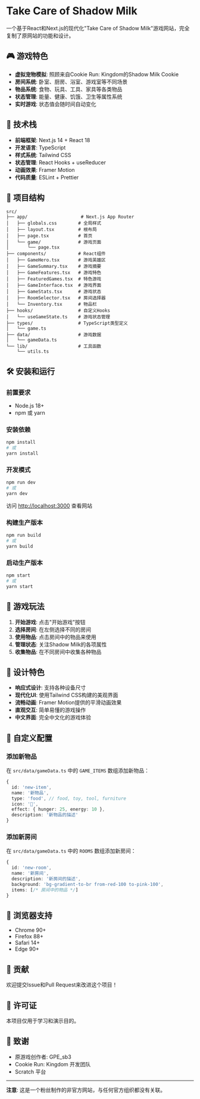 # Take Care of Shadow Milk

一个基于React和Next.js的现代化"Take Care of Shadow Milk"游戏网站，完全复制了原网站的功能和设计。

## 🎮 游戏特色

- **虚拟宠物模拟**: 照顾来自Cookie Run: Kingdom的Shadow Milk Cookie
- **房间系统**: 卧室、厨房、浴室、游戏室等不同场景
- **物品系统**: 食物、玩具、工具、家具等各类物品
- **状态管理**: 能量、健康、饥饿、卫生等属性系统
- **实时游戏**: 状态值会随时间自动变化

## 🚀 技术栈

- **前端框架**: Next.js 14 + React 18
- **开发语言**: TypeScript
- **样式系统**: Tailwind CSS
- **状态管理**: React Hooks + useReducer
- **动画效果**: Framer Motion
- **代码质量**: ESLint + Prettier

## 📁 项目结构

```
src/
├── app/                    # Next.js App Router
│   ├── globals.css        # 全局样式
│   ├── layout.tsx         # 根布局
│   ├── page.tsx           # 首页
│   └── game/              # 游戏页面
│       └── page.tsx
├── components/            # React组件
│   ├── GameHero.tsx       # 游戏英雄区
│   ├── GameSummary.tsx    # 游戏摘要
│   ├── GameFeatures.tsx   # 游戏特色
│   ├── FeaturedGames.tsx  # 特色游戏
│   ├── GameInterface.tsx  # 游戏界面
│   ├── GameStats.tsx      # 游戏状态
│   ├── RoomSelector.tsx   # 房间选择器
│   └── Inventory.tsx      # 物品栏
├── hooks/                 # 自定义Hooks
│   └── useGameState.ts    # 游戏状态管理
├── types/                 # TypeScript类型定义
│   └── game.ts
├── data/                  # 游戏数据
│   └── gameData.ts
└── lib/                   # 工具函数
    └── utils.ts
```

## 🛠️ 安装和运行

### 前置要求

- Node.js 18+ 
- npm 或 yarn

### 安装依赖

```bash
npm install
# 或
yarn install
```

### 开发模式

```bash
npm run dev
# 或
yarn dev
```

访问 [http://localhost:3000](http://localhost:3000) 查看网站

### 构建生产版本

```bash
npm run build
# 或
yarn build
```

### 启动生产版本

```bash
npm start
# 或
yarn start
```

## 🎯 游戏玩法

1. **开始游戏**: 点击"开始游戏"按钮
2. **选择房间**: 在左侧选择不同的房间
3. **使用物品**: 点击房间中的物品来使用
4. **管理状态**: 关注Shadow Milk的各项属性
5. **收集物品**: 在不同房间中收集各种物品

## 🎨 设计特色

- **响应式设计**: 支持各种设备尺寸
- **现代化UI**: 使用Tailwind CSS构建的美观界面
- **流畅动画**: Framer Motion提供的平滑动画效果
- **直观交互**: 简单易懂的游戏操作
- **中文界面**: 完全中文化的游戏体验

## 🔧 自定义配置

### 添加新物品

在 `src/data/gameData.ts` 中的 `GAME_ITEMS` 数组添加新物品：

```typescript
{
  id: 'new-item',
  name: '新物品',
  type: 'food', // food, toy, tool, furniture
  icon: '🍕',
  effect: { hunger: 25, energy: 10 },
  description: '新物品的描述'
}
```

### 添加新房间

在 `src/data/gameData.ts` 中的 `ROOMS` 数组添加新房间：

```typescript
{
  id: 'new-room',
  name: '新房间',
  description: '新房间的描述',
  background: 'bg-gradient-to-br from-red-100 to-pink-100',
  items: [/* 房间中的物品 */]
}
```

## 📱 浏览器支持

- Chrome 90+
- Firefox 88+
- Safari 14+
- Edge 90+

## 🤝 贡献

欢迎提交Issue和Pull Request来改进这个项目！

## 📄 许可证

本项目仅用于学习和演示目的。

## 🙏 致谢

- 原游戏创作者: GPE_sb3
- Cookie Run: Kingdom 开发团队
- Scratch 平台

---

**注意**: 这是一个粉丝制作的非官方网站，与任何官方组织都没有关联。